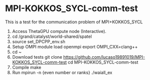 # MPI-KOKKOS_SYCL-comm-test
This is a test for the communication problem of MPI+KOKKOS_SYCL

1. Access ThetaGPU compute node (Interactive).
2. cd /grand/catalyst/world-shared/spatel
3. source set_DPCPP_env.sh
4. Setup OMPI
   module load openmpi
   export OMPI_CXX=clang++
5. cd ~
6. Download tests
  git clone https://github.com/lucaso19891019/MPI-KOKKOS_SYCL-comm-test
  cd  MPI-KOKKOS_SYCL-comm-test
7. Compile
	make
8. Run
	mpirun -n {even number or ranks} ./waiall_ex
